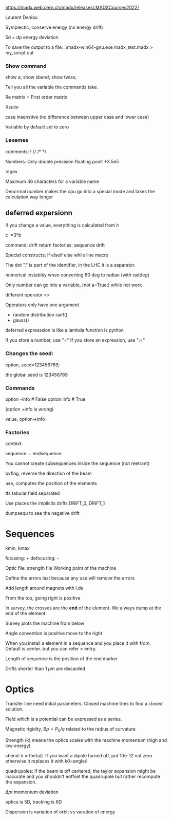 https://madx.web.cern.ch/madx/releases/.MADXCourses2022/

Laurent Deniau

Symplectic, conserve energy (no energy drift)

5d = dp energy deviation


To save the output to a file:
.\madx-win64-gnu.exe madx_test.madx > my_script.out


### **Show** command

show a;
show sbend;
show twiss;

Tell you all the variable the commands take.

Re matrix = First order matrix

Xsuite

case insenstive (no difference between upper case and lower case)

Variable by default set to zero

### Lexemes

comments:
!
//
/* */

Numbers:
Only double precision floating point
+3.5e5

regex

Maximum 46 characters for a variable name

Denormal number makes the cpu go into a special mode and takes the calculation way longer

## deferred expersionn

If you change a value, everything is calculated from it

c :=3*b 

command:
	drift
	return
factories:
	sequence
	drift

Special constructs;
	if
	elseif
	else
	while
	line
	macro

The dot "." is part of the identifier, in the LHC it is a separator.


numerical instabitiy when converting 60 deg to radian (with raddeg)

Only number can go into a variable, (not a=True;) while not work

different operator <>

Operators only have one argument

* random distribution ranf()
* gauss()

deferred expresssion is like a lambda function is python

If you store a number, use "="
If you store an expression, use ":="

### Changes the seed:
eption, seed=123456789;

the global seed is 123456789

### Commands

option -info # False
option info # True

(option +info is wrong)

value, option->info

### Factories

context:

sequence ... endsequence

You cannot create subsequences inside the sequence (not reetrant)

bvflag, reverse the direction of the beam

use, computes the position of the elements

tfs tabular field separated

Use places the implicits drifts DRIFT_0, DRIFT_1

dumpsequ to see the negative drift

# Sequences

kmin, kmax

focusing: +
defocusing: -

Optic file: strength file
Working point of the machine

Define the errors last because any use will remove the errors

Add length around magnets with l.de


From the top, going right is positive


In survey, the crosses are the **end** of the element. We always dump at the end of the element.

Survey plots the machine from below

Angle convention is positive move to the right

When you install a element in a sequence and you place it with from. Default is center.
but you can refer = entry.

Length of sequence is the position of the end marker

Drifts shorter than 1 $\mu m$ are discarded

# Optics

Transfer line need initial parameters. Closed machine tries to find a closed solution.

Field which is a potential can be expressed as a series.

Magnetic rigidity, $B\rho = P_{0} / q$ related to the radius of curvature

Strength (k) means the optics scales with the machine momentum (high and low energy)

sbend: k = theta/L
If you want a dipole turned off, put 10e-12 not zero otherwise it replaces it with k0=angle/l

quadrupoles:
if the beam is off centered, the taylor expansion might be inacurate and you shouldn't eoffset the quadrupole but rather recompute the expansion.

$\Delta pt$ momentum deviation

optics is 5D, tracking is 6D

Dispersion is variation of orbit vs varation of energy

